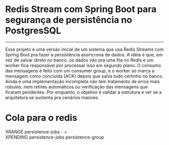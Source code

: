 # Redis Stream com Spring Boot para segurança de persistência no PostgresSQL

---
Esse projeto é uma versão inicial de um sistema que usa Redis Streams com Spring Boot pra fazer a persistência assíncrona de dados. A ideia é que, em vez de salvar direto no banco, os dados vão pra uma fila no Redis e um worker fica responsável por processar isso em segundo plano. O consumo das mensagens é feito com um consumer group, e o worker só marca a mensagem como concluída (ACK) depois que salva tudo certinho no banco. Ainda é uma implementação incompleta não tem tratamento de erros mais robusto, nem retries automáticos ou verificação das mensagens que ficaram pendentes. Por enquanto, o objetivo é validar a estrutura e ver se a arquitetura se sustenta pra cenários maiores.

# Cola para o redis

XRANGE persistence-jobs - +\
XPENDING persistence-jobs persistence-group

